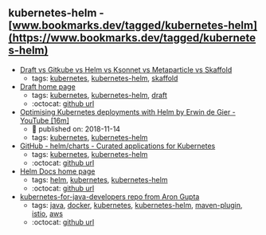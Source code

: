 kubernetes-helm - [www.bookmarks.dev/tagged/kubernetes-helm](https://www.bookmarks.dev/tagged/kubernetes-helm)
---
* [Draft vs Gitkube vs Helm vs Ksonnet vs Metaparticle vs Skaffold](https://blog.hasura.io/draft-vs-gitkube-vs-helm-vs-ksonnet-vs-metaparticle-vs-skaffold-f5aa9561f948/#ba14)
    * tags: [kubernetes](../tagged/kubernetes.md), [kubernetes-helm](../tagged/kubernetes-helm.md), [skaffold](../tagged/skaffold.md)
* [Draft home page](https://draft.sh/)
    * tags: [kubernetes](../tagged/kubernetes.md), [kubernetes-helm](../tagged/kubernetes-helm.md), [draft](../tagged/draft.md)
    * :octocat: [github url](https://github.com/azure/draft)
* [Optimising Kubernetes deployments with Helm by Erwin de Gier - YouTube [16m]](https://www.youtube.com/watch?v=TXZBuBQpm-Q)
    * :calendar: published on: 2018-11-14
    * tags: [kubernetes](../tagged/kubernetes.md), [kubernetes-helm](../tagged/kubernetes-helm.md)
* [GitHub - helm/charts - Curated applications for Kubernetes](https://github.com/helm/charts)
    * tags: [kubernetes](../tagged/kubernetes.md), [kubernetes-helm](../tagged/kubernetes-helm.md)
    * :octocat: [github url](https://github.com/helm/charts)
* [Helm Docs home page](https://helm.sh/)
    * tags: [helm](../tagged/helm.md), [kubernetes](../tagged/kubernetes.md), [kubernetes-helm](../tagged/kubernetes-helm.md)
    * :octocat: [github url](https://github.com/helm/helm)
* [kubernetes-for-java-developers repo from Aron Gupta](https://github.com/aws-samples/kubernetes-for-java-developers)
    * tags: [java](../tagged/java.md), [docker](../tagged/docker.md), [kubernetes](../tagged/kubernetes.md), [kubernetes-helm](../tagged/kubernetes-helm.md), [maven-plugin](../tagged/maven-plugin.md), [istio](../tagged/istio.md), [aws](../tagged/aws.md)
    * :octocat: [github url](https://github.com/aws-samples/kubernetes-for-java-developers)
